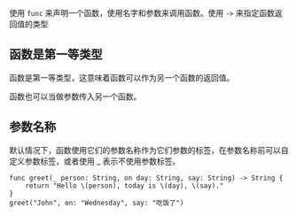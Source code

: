 使用 `func` 来声明一个函数，使用名字和参数来调用函数。使用 `->` 来指定函数返回值的类型

## 

## 函数是第一等类型

函数是第一等类型，这意味着函数可以作为另一个函数的返回值。

函数也可以当做参数传入另一个函数。



## 参数名称

默认情况下，函数使用它们的参数名称作为它们参数的标签，在参数名称前可以自定义参数标签，或者使用 _ 表示不使用参数标签。

```
func greet(_ person: String, on day: String, say: String) -> String {
    return "Hello \(person), today is \(day), \(say)."
}
greet("John", on: "Wednesday", say: "吃饭了")
```

## 


